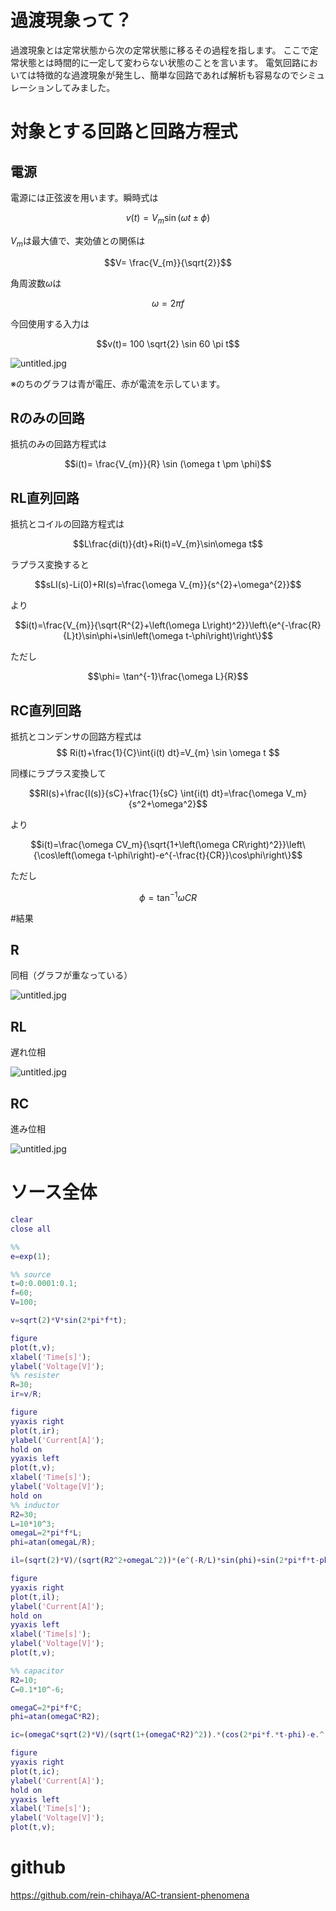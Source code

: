 # 過渡現象って？
過渡現象とは定常状態から次の定常状態に移るその過程を指します。
ここで定常状態とは時間的に一定して変わらない状態のことを言います。
電気回路においては特徴的な過渡現象が発生し、簡単な回路であれば解析も容易なのでシミュレーションしてみました。

# 対象とする回路と回路方程式
## 電源
電源には正弦波を用います。瞬時式は

```math
v(t)=V_{m} \sin(\omega t \pm \phi)
```

$V_{m}$は最大値で、実効値との関係は

```math
V= \frac{V_{m}}{\sqrt{2}}
```

角周波数$\omega$は

```math
\omega = 2 \pi f
```

今回使用する入力は

```math
v(t)= 100 \sqrt{2} \sin 60 \pi t
```

![untitled.jpg](https://qiita-image-store.s3.ap-northeast-1.amazonaws.com/0/138730/817d98a4-d5ad-ee96-17a1-c12f02bd9d07.jpeg)

※のちのグラフは青が電圧、赤が電流を示しています。


## Rのみの回路
抵抗のみの回路方程式は

```math
i(t)= \frac{V_{m}}{R} \sin (\omega t \pm \phi)
```

## RL直列回路
抵抗とコイルの回路方程式は

```math
L\frac{di(t)}{dt}+Ri(t)=V_{m}\sin\omega t
```
ラプラス変換すると

```math
sLI(s)-Li(0)+RI(s)=\frac{\omega V_{m}}{s^{2}+\omega^{2}}
```

より

```math
i(t)=\frac{V_{m}}{\sqrt{R^{2}+\left(\omega L\right)^2}}\left\{e^{-\frac{R}{L}t}\sin\phi+\sin\left(\omega t-\phi\right)\right\}
```

ただし

$$\phi= \tan^{-1}\frac{\omega L}{R}$$


## RC直列回路
抵抗とコンデンサの回路方程式は
$$ Ri(t)+\frac{1}{C}\int{i(t) dt}=V_{m} \sin \omega t $$

同様にラプラス変換して

```math
RI(s)+\frac{I(s)}{sC}+\frac{1}{sC} \int{i(t) dt}=\frac{\omega V_m}{s^2+\omega^2}
```

より

```math
i(t)=\frac{\omega CV_m}{\sqrt{1+\left(\omega CR\right)^2}}\left\{\cos\left(\omega t-\phi\right)-e^{-\frac{t}{CR}}\cos\phi\right\}
```

ただし

$$\phi= \tan^{-1} \omega CR $$

#結果
## R
同相（グラフが重なっている）

![untitled.jpg](https://qiita-image-store.s3.ap-northeast-1.amazonaws.com/0/138730/e0ae53d3-e319-8a1f-d099-3632ff3d969b.jpeg)

## RL
遅れ位相


![untitled.jpg](https://qiita-image-store.s3.ap-northeast-1.amazonaws.com/0/138730/a4ae8699-6976-1f8f-ef78-d49e4f538558.jpeg)

## RC
進み位相

![untitled.jpg](https://qiita-image-store.s3.ap-northeast-1.amazonaws.com/0/138730/eb256d00-034b-bb0f-9024-18c28da9b10e.jpeg)

# ソース全体

```matlab
clear 
close all

%%
e=exp(1);

%% source
t=0:0.0001:0.1;
f=60;
V=100;

v=sqrt(2)*V*sin(2*pi*f*t);

figure
plot(t,v);
xlabel('Time[s]');
ylabel('Voltage[V]');
%% resister
R=30;
ir=v/R;

figure
yyaxis right
plot(t,ir);
ylabel('Current[A]');
hold on
yyaxis left
plot(t,v);
xlabel('Time[s]');
ylabel('Voltage[V]');
hold on
%% inductor
R2=30;
L=10*10^3;
omegaL=2*pi*f*L;
phi=atan(omegaL/R);

il=(sqrt(2)*V)/(sqrt(R2^2+omegaL^2))*(e^(-R/L)*sin(phi)+sin(2*pi*f*t-phi));

figure
yyaxis right
plot(t,il);
ylabel('Current[A]');
hold on
yyaxis left
xlabel('Time[s]');
ylabel('Voltage[V]');
plot(t,v);

%% capacitor
R2=10;
C=0.1*10^-6;

omegaC=2*pi*f*C;
phi=atan(omegaC*R2);

ic=(omegaC*sqrt(2)*V)/(sqrt(1+(omegaC*R2)^2)).*(cos(2*pi*f.*t-phi)-e.^(-t/(C*R2)).*cos(phi));

figure
yyaxis right
plot(t,ic);
ylabel('Current[A]');
hold on
yyaxis left
xlabel('Time[s]');
ylabel('Voltage[V]');
plot(t,v);
```

# github
https://github.com/rein-chihaya/AC-transient-phenomena
